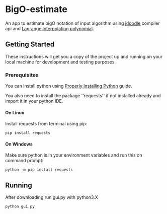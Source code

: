 # BigO-estimate

An app to estimate bigO notation of input algorithm using [jdoodle](https://www.jdoodle.com/) compiler api and 
[Lagrange interpolating polynomial](https://en.wikipedia.org/wiki/Lagrange_polynomial).

## Getting Started

These instructions will get you a copy of the project up and running on your local machine for development and testing purposes.

### Prerequisites
You can install python using [Properly Installing Python](https://docs.python-guide.org/starting/installation/) guide.

You also need to install the package ''requests'' if not installed already and import it in your python IDE.

#### On Linux

 Install requests from terminal using pip:

```
pip install requests
```
#### On Windows
Make sure python is in your environment variables and run this on command prompt:
```
python -m pip install requests
```
## Running

After downloading run gui.py with python3.X 
```
python gui.py
```
